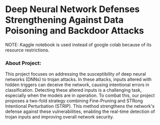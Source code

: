 # Deep Neural Network Defenses Strengthening Against Data Poisoning and Backdoor Attacks

NOTE: Kaggle notebook is used instead of google colab because of its resource restrictions. 

### About Project:
This project focuses on addressing the susceptibility of deep neural networks (DNNs) to trojan attacks. In these attacks, inputs altered with hidden triggers can deceive the network, causing intentional errors in classification. Detecting these altered inputs is a challenging task, especially when the models are in operation. To combat this, our project proposes a two-fold strategy combining Fine-Pruning and STRong Intentional Perturbation (STRIP). This method strengthens the network's defense against these vulnerabilities, enabling the real-time detection of trojan inputs and improving overall network security.

